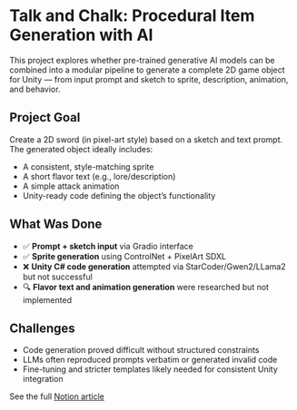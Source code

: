 
# Talk and Chalk: Procedural Item Generation with AI

This project explores whether pre-trained generative AI models can be combined into a modular pipeline to generate a complete 2D game object for Unity — from input prompt and sketch to sprite, description, animation, and behavior.

## Project Goal

Create a 2D sword (in pixel-art style) based on a sketch and text prompt. The generated object ideally includes:

- A consistent, style-matching sprite
- A short flavor text (e.g., lore/description)
- A simple attack animation
- Unity-ready code defining the object’s functionality

## What Was Done

- ✅ **Prompt + sketch input** via Gradio interface
- ✅ **Sprite generation** using ControlNet + PixelArt SDXL
- ❌ **Unity C# code generation** attempted via StarCoder/Gwen2/LLama2 but not successful
- 🔍 **Flavor text and animation generation** were researched but not implemented

## Challenges

- Code generation proved difficult without structured constraints
- LLMs often reproduced prompts verbatim or generated invalid code
- Fine-tuning and stricter templates likely needed for consistent Unity integration


See the full [Notion article](https://woozy-caraway-36e.notion.site/Talk-and-Chalk-Item-Generation-Capita-Selecta-1b6bc1a1c780803d9444f4b292accc52?pvs=74) 

